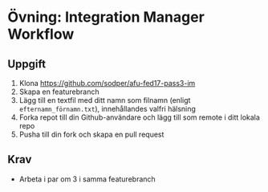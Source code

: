 # Övning: Integration Manager Workflow

## Uppgift

1. Klona https://github.com/sodper/afu-fed17-pass3-im
2. Skapa en featurebranch
3. Lägg till en textfil med ditt namn som filnamn (enligt `efternamn_förnamn.txt`), innehållandes valfri hälsning
4. Forka repot till din Github-användare och lägg till som remote i ditt lokala repo
5. Pusha till din fork och skapa en pull request

## Krav

* Arbeta i par om 3 i samma featurebranch
